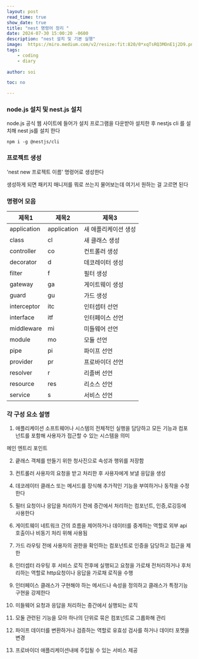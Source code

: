 ```yaml
---
layout: post
read_time: true
show_date: true
title: "nest 명령어 정리 "
date: 2024-07-30 15:00:20 -0600
description: "nest 설치 및 기본 실행"
image:  https://miro.medium.com/v2/resize:fit:820/0*xqTsRQ3MOnE1j2D9.png
tags: 
    - coding
    - diary
   
author: soi

toc: no

---
```


### node.js 설치 및 nest.js 설치 

node.js 공식 웹 사이트에 들어가 설치 프로그램을 다운받아 설치한 후  nestjs cli 를 설치해 nest js를 설치 한다 

```
npm i -g @nestjs/cli
```

### 프로젝트 생성 
'nest new 프로젝트 이름' 명령어로 생성한다 

생성하게 되면 패키지 매니저를 뭐로 쓰는지 물어보는데 여기서 원하는 걸 고르면 된다 

### 명령어 모음
| 제목1  | 제목2  | 제목3  |
|--------|--------|--------|
| application | application | 새 애플리케이션 생성  |
| class | cl | 새 클래스 생성|
| controller | co | 컨트롤러 생성 |
| decorator | d | 데코레이터 생성|
| filter | f | 필터 생성 |
| gateway | ga | 게이트웨이 생성 |
| guard | gu | 가드 생성 |
| interceptor | itc | 인터셉터 선언 |
| interface | itf | 인터페이스 선언 |
| middleware | mi | 미들웨어 선언 |
| module | mo | 모듈 선언 |
|  pipe | pi | 파이프 선언 |
| provider | pr | 프로바이더 선언 |
| resolver | r | 리졸버 선언|
| resource | res | 리소스 선언 |
| service | s | 서비스 선언|

### 각 구성 요소 설명

1. 애플리케이션
소프트웨어나 시스템의 전체적인 실행을 담당하고 모든 기능과 컴포넌트를 포함해 사용자가 접근할 수 있는 시스템을 의미

메인 엔트리 포인트 

2. 킅래스 
객체를 만들기 위한 청사진으로 속성과 행위를 저장함

3. 컨트롤러
사용자의 요청을 받고 처리한 후 사용자에게 보낼 응답을 생성

4. 데코레이터
클래스 또는 메서드를 장식해 추가적인 기능을 부여하거나 동작을 수정한다 

5. 필터 
요청이나 응답을 처리하기 전에 증간에서 처리하는 컴포넌트, 인증,로깅등에 사용한다 

6. 게이트웨이 
네트워크 간의 흐름을 제어하거나 데이터를 중계하는 역할로 외부 api호출이나 비동기 처리 위해 사용됨

7. 가드 
라우팅 전에 사용자의 권한을 확인하는 컴포넌트로 인증을 담당하고 접근을 제한

8. 인터셉터 
라우팅 후 서비스 로직 전후에 실행되고 요청을 가로채 전처리하거나 후처리하는 역할로 http요청이나 응답을 가로채 로직을 수행

9. 인터페이스 
클래스가 구현해야 하는 메서드나 속성을 정의하고 클래스가 특정기능 구현을 강제한다 

10. 미들웨어
요청과 응답을 처리하는 중간에서 실행되는 로직

11. 모둘
관련된 기능을 모아 하나의 단위로 묶은 컴포넌트로 그룹화해 관리

12. 파이프
데이터를 변환하거나 검증하는 역할로 유효성 검사를 하거나 데이터 포멧을 변경

13. 프로바이더 
애플리케이션내에 주입될 수 있는 서비스 제공
